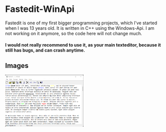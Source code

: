 # Fastedit-WinApi

Fastedit is one of my first bigger programming projects, which I've started when I was 13 years old. It is written in C++ using the Windows-Api.
I am not working on it anymore, so the code here will not change much.

#### I would not really recommend to use it, as your main texteditor, because it still has bugs, and can crash anytime.

## Images

<p align="center">
  <img align="left" width="50%" src="Images/Screenshot 2021-11-28 085426.png">
</p>
